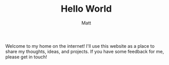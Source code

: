 ﻿---
layout: post
title: Hello World
author: Matt
permalink: /2010/03/hello-world/
categories:
  - Life
---

Welcome to my home on the internet! I'll use this website as a place to share my thoughts, ideas, and projects. If you have some feedback for me, please get in touch!